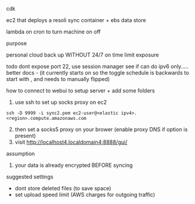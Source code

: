 cdk

ec2 that deploys a resoli sync container + ebs data store

lambda on cron to turn machine on off 

purpose

personal cloud back up WITHOUT 24/7 on time
limit exposure

todo
dont expose port 22, use session manager
see if can do ipv6 only.....
better docs - (it currently starts on so the toggle schedule is backwards to start with , and needs to manually flipped)



how to connect to webui to setup server + add some folders
1. use ssh to set up socks proxy on ec2
```
ssh -D 9999 -i sync2.pem ec2-user@<elastic ipv4>.<region>.compute.amazonaws.com 
```
2. then set a socks5 proxy on your brower (enable proxy DNS if option is present)
3. visit
http://localhost4.localdomain4:8888/gui/

assumption
1. your data is already encrypted BEFORE syncing 

suggested settings
- dont store deleted files (to save space)
- set upload speed limit (AWS charges for outgoing traffic)